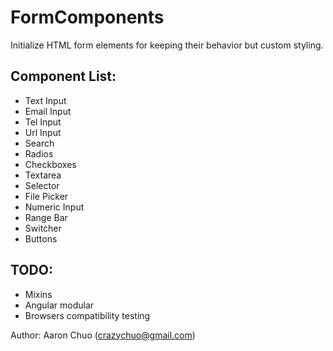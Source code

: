FormComponents
==============

Initialize HTML form elements for keeping their behavior but custom styling.

## Component List:
* Text Input
* Email Input
* Tel Input
* Url Input
* Search
* Radios
* Checkboxes
* Textarea
* Selector
* File Picker
* Numeric Input
* Range Bar
* Switcher
* Buttons

## TODO:
* Mixins
* Angular modular
* Browsers compatibility testing

Author: Aaron Chuo (crazychuo@gmail.com)
